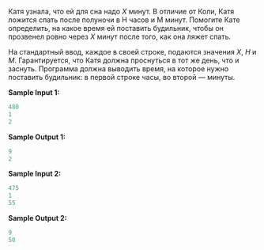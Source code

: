 Катя узнала, что ей для сна надо *X* минут. В отличие от Коли, Катя ложится спать после полуночи в H часов и M минут. Помогите Кате определить, на какое время ей поставить будильник, чтобы он прозвенел ровно через *X* минут после того, как она ляжет спать.

На стандартный ввод, каждое в своей строке, подаются значения *X*, *H* и *M*. Гарантируется, что Катя должна проснуться в тот же день, что и заснуть. Программа должна выводить время, на которое нужно поставить будильник: в первой строке часы, во второй — минуты.

**Sample Input 1:**

```python
480
1
2
```

**Sample Output 1:**

```python
9
2
```

**Sample Input 2:**

```python
475
1
55
```

**Sample Output 2:**

```python
9
50
```

